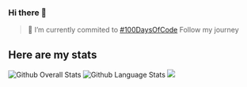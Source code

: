 ### Hi there 👋

<!--
**dlppdl/dlppdl** is a ✨ _special_ ✨ repository because its `README.md` (this file) appears on your GitHub profile.

Here are some ideas to get you started:

- 🔭 I’m currently working on ...
- 🌱 I’m currently learning ...
- 👯 I’m looking to collaborate on ...
- 🤔 I’m looking for help with ...
- 💬 Ask me about ...
- 📫 How to reach me: ...
- 😄 Pronouns: ...
- ⚡ Fun fact: ...
-->
 >🔭 I’m currently commited to [#100DaysOfCode](https://twitter.com/dlppdl00/status/1303897091802935296) Follow my journey
## Here are my stats

<img src="https://github-readme-stats.vercel.app/api?username=dlppdl&show_icons=true&theme=vision-friendly-dark&card_width=445px" alt="Github Overall Stats">

<img src="https://github-readme-stats.vercel.app/api/top-langs/?username=dlppdl&layout=compact&theme=vision-friendly-dark&card_width=445px" alt="Github Language Stats">

<a>
    <img src="https://komarev.com/ghpvc/?username=dlppdl">
</a>
